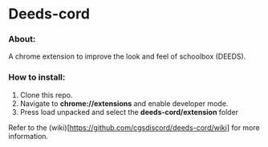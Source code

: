 # Deeds-cord
### About:
A chrome extension to improve the look and feel of schoolbox (DEEDS).

### How to install:
1) Clone this repo.
2) Navigate to __chrome://extensions__ and enable developer mode.
3) Press load unpacked and select the __deeds-cord/extension__ folder

Refer to the (wiki)[https://github.com/cgsdiscord/deeds-cord/wiki] for more information.
